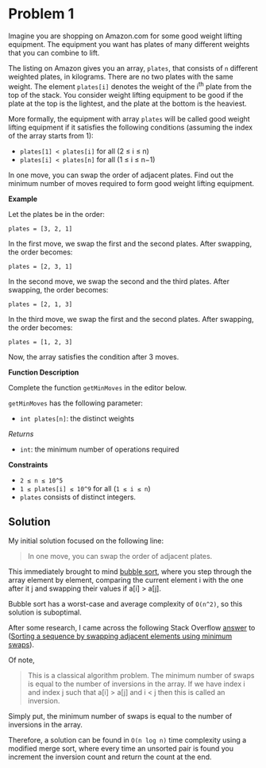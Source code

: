 # Problem 1

Imagine you are shopping on Amazon.com for some good weight lifting equipment. The equipment you want has plates of many different weights that you can combine to lift.

The listing on Amazon gives you an array, `plates`, that consists of `n` different weighted plates, in kilograms. There are no two plates with the same weight. The element `plates[i]` denotes the weight of the i<sup>th</sup> plate from the top of the stack. You consider weight lifting equipment to be good if the plate at the top is the lightest, and the plate at the bottom is the heaviest.

More formally, the equipment with array `plates` will be called good weight lifting equipment if it satisfies the following conditions (assuming the index of the array starts from 1):
* `plates[1] < plates[i]` for all (2 ≤ i ≤ n)
* `plates[i] < plates[n]` for all (1 ≤ i ≤ n−1)

In one move, you can swap the order of adjacent plates. Find out the minimum number of moves required to form good weight lifting equipment.

**Example**

Let the plates be in the order:

```
plates = [3, 2, 1]
```

In the first move, we swap the first and the second plates. After swapping, the order becomes:

```
plates = [2, 3, 1]
```

In the second move, we swap the second and the third plates. After swapping, the order becomes:

```
plates = [2, 1, 3]
```

In the third move, we swap the first and the second plates. After swapping, the order becomes:

```
plates = [1, 2, 3]
```

Now, the array satisfies the condition after 3 moves.

**Function Description**

Complete the function `getMinMoves` in the editor below.

`getMinMoves` has the following parameter:
* `int plates[n]`: the distinct weights

*Returns*
* `int`: the minimum number of operations required

**Constraints**
* `2 ≤ n ≤ 10^5`
* `1 ≤ plates[i] ≤ 10^9` for all (`1 ≤ i ≤ n`)
* `plates` consists of distinct integers.

## Solution

My initial solution focused on the following line:

>In one move, you can swap the order of adjacent plates.

This immediately brought to mind [bubble sort](https://en.wikipedia.org/wiki/Bubble_sort), where you step through the array element by element, comparing the current element i with the one after it j and swapping their values if a[i] > a[j].

Bubble sort has a worst-case and average complexity of `O(n^2)`, so this solution is suboptimal.

After some research, I came across the following Stack Overflow [answer](https://stackoverflow.com/a/20990301/9659079) to ([Sorting a sequence by swapping adjacent elements using minimum swaps](https://stackoverflow.com/questions/20990127/sorting-a-sequence-by-swapping-adjacent-elements-using-minimum-swaps)).

Of note,

>This is a classical algorithm problem. The minimum number of swaps is equal to the number of inversions in the array. If we have index i and index j such that a[i] > a[j] and i < j then this is called an inversion.

Simply put, the minimum number of swaps is equal to the number of inversions in the array.

Therefore, a solution can be found in `O(n log n)` time complexity using a modified merge sort, where every time an unsorted pair is found you increment the inversion count and return the count at the end.

